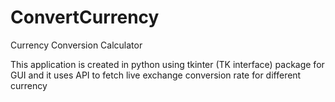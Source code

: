 # ConvertCurrency
Currency Conversion Calculator

This application is created in python using tkinter (TK interface) package for GUI and it uses API to fetch live exchange conversion rate for different currency
